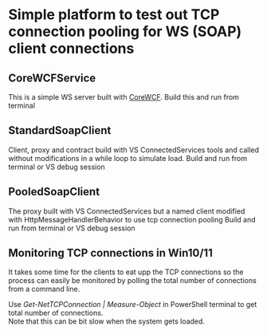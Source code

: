 <h1>Simple platform to test out TCP connection pooling for WS (SOAP) client connections</h2>


<h2>CoreWCFService</h2>
This is a simple WS server built with  <a href="https://github.com/corewcf/corewcf">CoreWCF</a>.  Build this and run from terminal

<h2>StandardSoapClient</h2>
Client, proxy and contract build with VS ConnectedServices tools and called without modifications in a while loop to simulate load. 
Build and run from terminal or VS debug session

<h2>PooledSoapClient</h2>
The proxy built with VS ConnectedServices but a named client modified with HttpMessageHandlerBehavior to use tcp connection pooling 
Build and run from terminal or VS debug session

<h2>Monitoring TCP connections in Win10/11</h2>

It takes some time for the clients to eat upp the TCP connections so the process can easily be monitored by polling the total 
number of connections from a command line.

Use  <i> Get-NetTCPConnection | Measure-Object</i> in PowerShell terminal to get total number of connections.  
Note that this can be bit slow when the system gets loaded.

